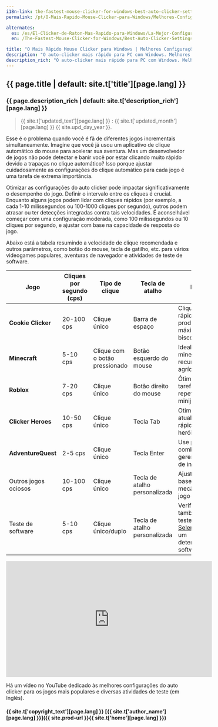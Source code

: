 ```yaml
---
i18n-link: the-fastest-mouse-clicker-for-windows-best-auto-clicker-settings-for-popular-games
permalink: /pt/O-Mais-Rapido-Mouse-Clicker-para-Windows/Melhores-Configuracoes-de-Auto-Clicker-para-Jogos-Populares/

alternates:
  es: /es/El-Clicker-de-Raton-Mas-Rapido-para-Windows/La-Mejor-Configuracion-de-Clic-Automatico-para-Juegos-Populares/
  en: /The-Fastest-Mouse-Clicker-for-Windows/Best-Auto-Clicker-Settings-for-Popular-Games/

title: "O Mais Rápido Mouse Clicker para Windows | Melhores Configurações de Auto Clicker para Jogos Populares"
description: "O auto-clicker mais rápido para PC com Windows. Melhores configurações de auto-clicker para jogos populares: Minecraft, Roblox, testes de software..."
description_rich: "O auto-clicker mais rápido para PC com Windows. Melhores configurações de auto-clicker para jogos populares: Minecraft, Roblox, testes de software..."
---
```


## {{ page.title | default: site.t['title'][page.lang] }}

### {{ page.description_rich | default: site.t['description_rich'][page.lang] }}

> {{ site.t['updated_text'][page.lang] }} : {{ site.t['updated_month'][page.lang] }} {{ site.upd_day_year }}.

Esse é o problema quando você é fã de diferentes jogos incrementais simultaneamente. Imagine que você já usou um aplicativo de clique automático do mouse para acelerar sua aventura.
Mas um desenvolvedor de jogos não pode detectar e banir você por estar clicando muito rápido devido a trapaças no clique automático?
Isso porque ajustar cuidadosamente as configurações do clique automático para cada jogo é uma tarefa de extrema importância.

Otimizar as configurações do auto clicker pode impactar significativamente o desempenho do jogo. Definir o intervalo entre os cliques é crucial.
Enquanto alguns jogos podem lidar com cliques rápidos (por exemplo, a cada 1-10 milissegundos ou 100-1000 cliques por segundo), outros podem atrasar ou ter detecções integradas contra tais velocidades.
É aconselhável começar com uma configuração moderada, como 100 milissegundos ou 10 cliques por segundo, e ajustar com base na capacidade de resposta do jogo.

Abaixo está a tabela resumindo a velocidade de clique recomendada e outros parâmetros, como botão do mouse, tecla de gatilho, etc. para vários videogames populares,
aventuras de navegador e atividades de teste de software.

| Jogo | Cliques por segundo (cps) | Tipo de clique | Tecla de atalho | Notas |
|----------------------|-------------------------|-----------------------|------------------------------------------------|---------------------------------------------|
| **Cookie Clicker** | 20-100 cps | Clique único | Barra de espaço | Cliques rápidos para produção máxima de biscoitos |
| **Minecraft** | 5-10 cps | Clique com o botão pressionado | Botão esquerdo do mouse | Ideal para mineração ou recursos agrícolas |
| **Roblox** | 7-20 cps | Clique único | Botão direito do mouse | Ótimo para tarefas repetitivas em minijogos |
| **Clicker Heroes** | 10-50 cps | Clique único | Tecla Tab | Otimize para atualizações rápidas de heróis |
| **AdventureQuest** | 2-5 cps | Clique único | Tecla Enter | Use para combate ou gerenciamento de inventário |
| Outros jogos ociosos | 10-100 cps | Clique único | Tecla de atalho personalizada | Ajuste com base na mecânica do jogo |
| Teste de software | 5-10 cps | Clique único/duplo | Tecla de atalho personalizada | Verifique também os testes <a href="https://www.selenium.dev/" target="_blank">Selenium</a> para um determinado software |

<div class="video-container">
    <iframe 
        width="560" 
        height="315" 
        src="https://www.youtube.com/embed/N0gOpVcgFaM?rel=0&modestbranding=1" 
        title="Best Auto Clicker Settings for Popular Games - The Fastest Mouse Clicker for Windows" 
        frameborder="0" 
        allow="accelerometer; autoplay; clipboard-write; encrypted-media; gyroscope; picture-in-picture" 
        allowfullscreen
        loading="lazy" >
    </iframe>
</div>

Há um vídeo no YouTube dedicado às melhores configurações do auto clicker para os jogos mais populares e diversas atividades de teste (em Inglês).

#### {{ site.t['copyright_text'][page.lang] }} [{{ site.t['author_name'][page.lang] }}]({{ site.prod-url }}{{ site.t['home'][page.lang] }})
